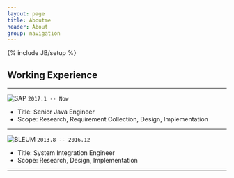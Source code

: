 ```yaml
---
layout: page
title: Aboutme
header: About
group: navigation
---
```

{% include JB/setup %}
## Working Experience
---
![SAP](https://www.sap.com/dam/application/shared/logos/sap-logo-svg.svg)
`2017.1 -- Now`  
- Title: Senior Java Engineer
- Scope: Research, Requirement Collection, Design, Implementation

---

![BLEUM](http://www.bleum.com/wp-content/uploads/2017/11/Bleum_Logo-3.png)
`2013.8 -- 2016.12`  
- Title: System Integration Engineer
- Scope: Research, Design, Implementation

---

<div style='display: none'>

### PTC
`2009.11 - 2013.7`
---
- Title: Implementation Consultant
- Scope: Requirement Collection, Customer Management, Design, Implementation


### Cognizant
`2007.12 - 2009.11`
---
- Title: Software Engineer
- Scope: TIBCO, Java

### JumpIntl
`2006.7 - 2007.11`
---
- Title: Software Engineer
- Scope: Java
</div>
